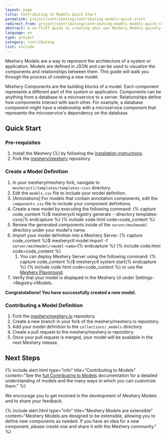```yaml
---
layout: page
title: Contributing to Models Quick Start
permalink: project/contributing/contributing-models-quick-start
redirect_from: project/contributing/contributing-models-models-quick-start/
abstract: A no-fluff guide to creating your own Meshery Models quickly.
language: en
type: project
category: contributing
list: include
---
```


Meshery Models are a way to represent the architecture of a system or application. Models are defined in JSON and can be used to visualize the components and relationships between them. This guide will walk you through the process of creating a new model.

Meshery Components are the building blocks of a model. Each component represents a different part of the system or application. Components can be anything from a database to a microservice to a server. Relationships define how components interact with each other. For example, a database component might have a relationship with a microservice component that represents the microservice's dependency on the database.

## Quick Start

### Pre-requisites

1. Install the Meshery CLI by following the [installation instructions](https://docs.meshery.io/installation/).
1. Fork the [meshery/meshery](https://github.com/meshery/meshery) repository.

### Create a Model Definition

1. In your meshery/meshery fork, navigate to `mesheryctl/templates/templates-csvs` directory.
1. Edit the `models.csv` file to include your model definition.
1. [Annotations] For models that contain annotation components, edit the `components.csv` file to include your component definitions.
1. Create a new model by executing the following command:
{% capture code_content %}$ mesheryctl registry generate --directory templates-csvs{% endcapture %}
 {% include code.html code=code_content %}
1. Review the generated components inside of the `server/meshmodel` directory under your model's name.
1. Import your model definition into a Meshery Server.
{% capture code_content %}$ mesheryctl model import -f `server/meshmodel/<model-name>`{% endcapture %}
 {% include code.html code=code_content %}
   1. You can deploy Meshery Server using the following command:
   {% capture code_content %}$ mesheryctl system start{% endcapture %}
   {% include code.html code=code_content %}
   or use the [Meshery Playground](https://playground.meshery.io).
1. Verify that your model is displayed in the Meshery UI under Settings->Registry->Models.

**Congratulations! You have successfully created a new model.**

### Contributing a Model Definition

1. Fork the [meshery/meshery.io](https://github.com/meshery/meshery.io) repository.
1. Create a new branch in your fork of the meshery/meshery.io repository.
1. Add your model definition to the `collections/_models` directory.
1. Create a pull request to the meshery/meshery.io repository.
1. Once your pull request is merged, your model will be available in the next Meshery release.

## Next Steps

{% include alert.html type="info" title="Contributing to Models" content="See the <a href='/project/contributing/contributing-models'>full Contributing to Models</a> documentation for a detailed understanding of models and the many ways in which you can customize them." %}

We encourage you to get involved in the development of Meshery Models and to share your feedback.
  
  {% include alert.html type="info" title="Meshery Models are extensible" content="Meshery Models are designed to be extensible, allowing you to define new components as needed. If you have an idea for a new component, please create one and share it with the Meshery community." %}

